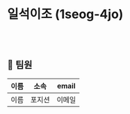 # 일석이조 (1seog-4jo)

<br/>
<br/>

## 👩 팀원

| 이름 | 소속 | email |
| --- | --- | --- |
| 이름 | 포지션 | 이메일 |

<br/>
<br/>
<br/>
